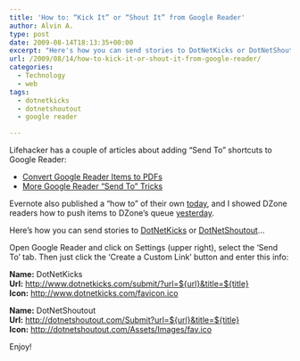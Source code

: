 ```yaml
---
title: 'How to: “Kick It” or “Shout It” from Google Reader'
author: Alvin A.
type: post
date: 2009-08-14T18:13:35+00:00
excerpt: "Here's how you can send stories to DotNetKicks or DotNetShoutout."
url: /2009/08/14/how-to-kick-it-or-shout-it-from-google-reader/
categories:
  - Technology
  - web
tags:
  - dotnetkicks
  - dotnetshoutout
  - google reader

---
```

Lifehacker has a couple of articles about adding &#8220;Send To&#8221; shortcuts to Google Reader:

  * <a href="http://lifehacker.com/5336606/convert-google-reader-items-to-pdfs" target="_blank">Convert Google Reader Items to PDFs</a>
  * <a href="http://lifehacker.com/5337461/more-google-reader-send-to-tricks" target="_blank">More Google Reader &#8220;Send To&#8221; Tricks</a>

Evernote also published a &#8220;how to&#8221; of their own <a href="http://blog.evernote.com/2009/08/14/send-blog-posts-from-google-reader-to-evernote/" target="_blank">today</a>, and I showed DZone readers how to push items to DZone&#8217;s queue <a href="http://dotnet.dzone.com/articles/how-send-dzone-google-reader" target="_blank">yesterday</a>.

Here&#8217;s how you can send stories to <a href="http://dotnetkicks.com/" target="_blank">DotNetKicks</a> or <a href="http://dotnetshoutout.com/" target="_blank">DotNetShoutout</a>&#8230;

Open Google Reader and click on Settings (upper right), select the &#8216;Send To&#8217; tab. Then just click the &#8216;Create a Custom Link&#8217; button and enter this info:

**Name:** DotNetKicks  
**Url:** http://www.dotnetkicks.com/submit/?url=${url}&title=${title}  
**Icon:** http://www.dotnetkicks.com/favicon.ico

**Name:** DotNetShoutout  
**Url:** http://dotnetshoutout.com/Submit?url=${url}&title=${title}  
**Icon:** http://dotnetshoutout.com/Assets/Images/fav.ico

Enjoy!